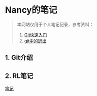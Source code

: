 # Nancy的笔记

> 本网站仅用于个人笔记记录，参考资料：  
>
> 1. [Git快速入门](https://www.yiibai.com/git/git-quick-start.html)  
> 2. [git中的退出](https://www.yiibai.com/git/git-quick-start.html)

## 1. Git介绍  

## 2. RL笔记

[笔记](https://nancyzheng0213.github.io/NancyZheng0213/note.html)  
